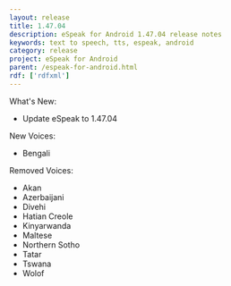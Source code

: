 ```yaml
---
layout: release
title: 1.47.04
description: eSpeak for Android 1.47.04 release notes
keywords: text to speech, tts, espeak, android
category: release
project: eSpeak for Android
parent: /espeak-for-android.html
rdf: ['rdfxml']
---
```


What's New:

*  Update eSpeak to 1.47.04

New Voices:

*  Bengali

Removed Voices:

*  Akan
*  Azerbaijani
*  Divehi
*  Hatian Creole
*  Kinyarwanda
*  Maltese
*  Northern Sotho
*  Tatar
*  Tswana
*  Wolof
